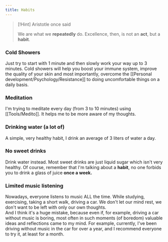 ```yaml
---
title: Habits
---
```


> [!Hint] Aristotle once said
> 
> We are what we **repeatedly** do. Excellence, then, is not an **act**, but a **habit**.

 
### Cold Showers
Just try to start with 1 minute and then slowly work your way up to 3 minutes. Cold showers will help you boost your immune system, improve the quality of your skin and most importantly, overcome the [[Personal development/Psychology/Resistance]] to doing uncomfortable things on a daily basis.

### Meditation
I'm trying to meditate every day (from 3 to 10 minutes) using [[Tools/Medito]]. It helps me to be more aware of my thoughts.

### Drinking water (a lot of)
A simple, very healthy habit, I drink an average of 3 liters of water a day.

### No sweet drinks
Drink water instead.  Most sweet drinks are just liquid sugar which isn't very healthy. Of course, remember that I'm talking about a **habit**, no one forbids you to drink a glass of juice **once a week.**

### Limited music listening
Nowadays, everyone listens to music ALL the time. While studying, exercising, taking a short walk, driving a car. We don't let our mind rest, we don't want to be left with only our own thoughts.  
And I think it's a huge mistake, because even if, for example, driving a car without music is boring, most often in such moments (of boredom) valuable ideas and reflections came to my mind. 
For example, currently, I've been driving without music in the car for over a year, and I recommend everyone to try it, at least for a month. 
